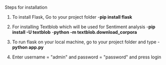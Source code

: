 Steps for installation
1. To install Flask, Go to your project folder
    -**pip install flask**

2. For installing Textblob which will be used for Sentiment analysis
    -**pip install -U textblob**
    -**python -m textblob.download_corpora**

3. To run flask on your local machine, go to your project folder and type
    -**python app.py**

4. Enter username = "admin" and password = "password" and press login